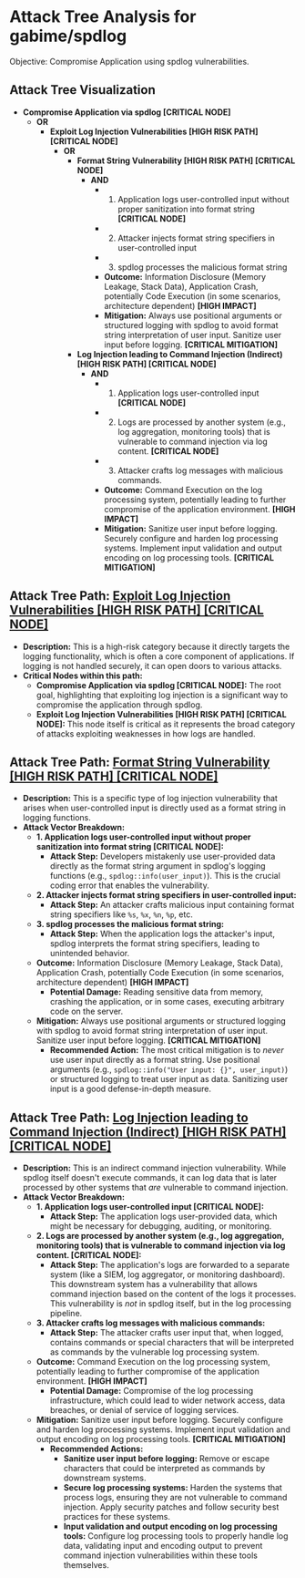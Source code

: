 # Attack Tree Analysis for gabime/spdlog

Objective: Compromise Application using spdlog vulnerabilities.

## Attack Tree Visualization

* **Compromise Application via spdlog [CRITICAL NODE]**
    * **OR**
        * **Exploit Log Injection Vulnerabilities [HIGH RISK PATH] [CRITICAL NODE]**
            * **OR**
                * **Format String Vulnerability [HIGH RISK PATH] [CRITICAL NODE]**
                    * **AND**
                        * 1. Application logs user-controlled input without proper sanitization into format string **[CRITICAL NODE]**
                        * 2. Attacker injects format string specifiers in user-controlled input
                        * 3. spdlog processes the malicious format string
                        * **Outcome:** Information Disclosure (Memory Leakage, Stack Data), Application Crash, potentially Code Execution (in some scenarios, architecture dependent) **[HIGH IMPACT]**
                        * **Mitigation:** Always use positional arguments or structured logging with spdlog to avoid format string interpretation of user input. Sanitize user input before logging. **[CRITICAL MITIGATION]**
                * **Log Injection leading to Command Injection (Indirect) [HIGH RISK PATH] [CRITICAL NODE]**
                    * **AND**
                        * 1. Application logs user-controlled input **[CRITICAL NODE]**
                        * 2. Logs are processed by another system (e.g., log aggregation, monitoring tools) that is vulnerable to command injection via log content. **[CRITICAL NODE]**
                        * 3. Attacker crafts log messages with malicious commands.
                        * **Outcome:** Command Execution on the log processing system, potentially leading to further compromise of the application environment. **[HIGH IMPACT]**
                        * **Mitigation:** Sanitize user input before logging. Securely configure and harden log processing systems. Implement input validation and output encoding on log processing tools. **[CRITICAL MITIGATION]**

## Attack Tree Path: [Exploit Log Injection Vulnerabilities [HIGH RISK PATH] [CRITICAL NODE]](./attack_tree_paths/exploit_log_injection_vulnerabilities__high_risk_path___critical_node_.md)

* **Description:** This is a high-risk category because it directly targets the logging functionality, which is often a core component of applications. If logging is not handled securely, it can open doors to various attacks.
* **Critical Nodes within this path:**
    * **Compromise Application via spdlog [CRITICAL NODE]:** The root goal, highlighting that exploiting log injection is a significant way to compromise the application through spdlog.
    * **Exploit Log Injection Vulnerabilities [HIGH RISK PATH] [CRITICAL NODE]:**  This node itself is critical as it represents the broad category of attacks exploiting weaknesses in how logs are handled.

## Attack Tree Path: [Format String Vulnerability [HIGH RISK PATH] [CRITICAL NODE]](./attack_tree_paths/format_string_vulnerability__high_risk_path___critical_node_.md)

* **Description:** This is a specific type of log injection vulnerability that arises when user-controlled input is directly used as a format string in logging functions.
* **Attack Vector Breakdown:**
    * **1. Application logs user-controlled input without proper sanitization into format string [CRITICAL NODE]:**
        * **Attack Step:** Developers mistakenly use user-provided data directly as the format string argument in spdlog's logging functions (e.g., `spdlog::info(user_input)`). This is the crucial coding error that enables the vulnerability.
    * **2. Attacker injects format string specifiers in user-controlled input:**
        * **Attack Step:** An attacker crafts malicious input containing format string specifiers like `%s`, `%x`, `%n`, `%p`, etc.
    * **3. spdlog processes the malicious format string:**
        * **Attack Step:** When the application logs the attacker's input, spdlog interprets the format string specifiers, leading to unintended behavior.
    * **Outcome:** Information Disclosure (Memory Leakage, Stack Data), Application Crash, potentially Code Execution (in some scenarios, architecture dependent) **[HIGH IMPACT]**
        * **Potential Damage:**  Reading sensitive data from memory, crashing the application, or in some cases, executing arbitrary code on the server.
    * **Mitigation:** Always use positional arguments or structured logging with spdlog to avoid format string interpretation of user input. Sanitize user input before logging. **[CRITICAL MITIGATION]**
        * **Recommended Action:**  The most critical mitigation is to *never* use user input directly as a format string.  Use positional arguments (e.g., `spdlog::info("User input: {}", user_input)`) or structured logging to treat user input as data. Sanitizing user input is a good defense-in-depth measure.

## Attack Tree Path: [Log Injection leading to Command Injection (Indirect) [HIGH RISK PATH] [CRITICAL NODE]](./attack_tree_paths/log_injection_leading_to_command_injection__indirect___high_risk_path___critical_node_.md)

* **Description:** This is an indirect command injection vulnerability. While spdlog itself doesn't execute commands, it can log data that is later processed by other systems that *are* vulnerable to command injection.
* **Attack Vector Breakdown:**
    * **1. Application logs user-controlled input [CRITICAL NODE]:**
        * **Attack Step:** The application logs user-provided data, which might be necessary for debugging, auditing, or monitoring.
    * **2. Logs are processed by another system (e.g., log aggregation, monitoring tools) that is vulnerable to command injection via log content. [CRITICAL NODE]:**
        * **Attack Step:** The application's logs are forwarded to a separate system (like a SIEM, log aggregator, or monitoring dashboard). This downstream system has a vulnerability that allows command injection based on the content of the logs it processes. This vulnerability is *not* in spdlog itself, but in the log processing pipeline.
    * **3. Attacker crafts log messages with malicious commands:**
        * **Attack Step:** The attacker crafts user input that, when logged, contains commands or special characters that will be interpreted as commands by the vulnerable log processing system.
    * **Outcome:** Command Execution on the log processing system, potentially leading to further compromise of the application environment. **[HIGH IMPACT]**
        * **Potential Damage:**  Compromise of the log processing infrastructure, which could lead to wider network access, data breaches, or denial of service of logging services.
    * **Mitigation:** Sanitize user input before logging. Securely configure and harden log processing systems. Implement input validation and output encoding on log processing tools. **[CRITICAL MITIGATION]**
        * **Recommended Actions:**
            * **Sanitize user input before logging:**  Remove or escape characters that could be interpreted as commands by downstream systems.
            * **Secure log processing systems:** Harden the systems that process logs, ensuring they are not vulnerable to command injection. Apply security patches and follow security best practices for these systems.
            * **Input validation and output encoding on log processing tools:** Configure log processing tools to properly handle log data, validating input and encoding output to prevent command injection vulnerabilities within these tools themselves.

